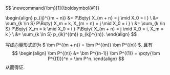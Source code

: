 $$
\newcommand{\bm}[1]{\boldsymbol{#1}}

\begin{align}
p_{ij}^{(m + n)}
&=
P\Bqty{
	X_{m + n} = j \mid X_0 = i
} \\
&= \sum_{k \in S} P\Bqty{
	X_m = k, X_{m + n} = j \mid X_0 = i
}
\\
&= \sum_{k \in S} P\Bqty{
	X_m = k \mid X_0 = i
} P\Bqty{
	X_{m + n} = j \mid X_0 = i, X_m = k
} \\
&= \sum_{k \in S} p_{ik}^{(m)} p_{kj}^{(n)}.
\end{align}
$$

写成向量形式即为 $ \bm P^{(m + n)} = \bm P^{(m)} \bm P^{(n)} $. 且有
$$
\begin{align}
\bm P^{(n)} &= \bm P^{(n-1)} \bm P^{(1)} 
= \pqty{\bm P^{(1)}}^n
= \bm P^n.
\end{align}
$$
从而得证.